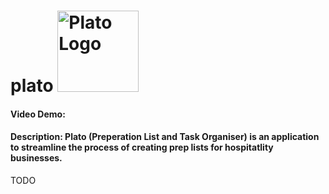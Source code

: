 # plato <img src="https://i.pinimg.com/originals/3c/0d/5c/3c0d5c3c312abe65951cb4f2d3826097.png" alt="Plato Logo" width="130">
#### Video Demo:  <URL HERE>
#### Description: Plato (Preperation List and Task Organiser) is an application to streamline the process of creating prep lists for hospitatlity businesses.
TODO

